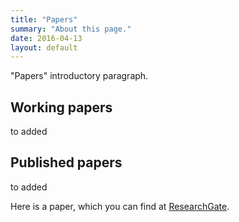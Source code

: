 ```yaml
---
title: "Papers"
summary: "About this page."
date: 2016-04-13
layout: default
---
```


"Papers" introductory paragraph.

## Working papers
to added

## Published papers
to added

Here is a paper, which you can find at [ResearchGate](http://bbc.com).

<!-- <iframe style="margin: 10px 0 40px 0;" class="pdf-iframe" src="https://drive.google.com/file/d/0B-xXQEsWEjrUUmpBdkhIVS10YjA/preview" width="100%" height="768"></iframe> -->